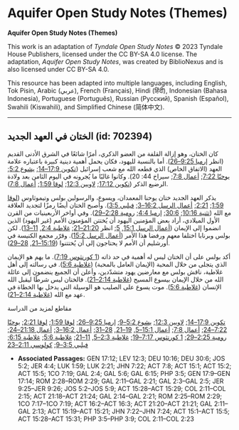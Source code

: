 # Aquifer Open Study Notes (Themes)

**Aquifer Open Study Notes (Themes)**

This work is an adaptation of *Tyndale Open Study Notes* © 2023 Tyndale House Publishers, licensed under the CC BY\-SA 4\.0 license. The adaptation, *Aquifer Open Study Notes*, was created by BiblioNexus and is also licensed under CC BY\-SA 4\.0\.

This resource has been adapted into multiple languages, including English, Tok Pisin, Arabic (عربي), French (Français), Hindi (हिंदी), Indonesian (Bahasa Indonesia), Portuguese (Português), Russian (Русский), Spanish (Español), Swahili (Kiswahili), and Simplified Chinese (简体中文).



--------------------------------

## الختان في العهد الجديد (id: 702394)

كان الختان، وهو إزالة القلفة من العضو الذكري، أمرًا شائعًا في الشرق الأدنى القديم (انظر [إرميا 9:25–26](https://ref.ly/Jer9:25-Jer9:26)). أما بالنسبة لليهود، فكان يحمل أهمية دينية كبيرة باعتباره علامة العهد (الاتفاق الخاص) الذي قطعه الله مع شعب إسرائيل ([تكوين 17:9–14](https://ref.ly/Gen17:9-Gen17:14); [يشوع 5:2](https://ref.ly/Josh5:2); [يوحنّا 7:22](https://ref.ly/John7:22); [أعمال 7:8](https://ref.ly/Acts7:8); سيراخ 44: 20\). وكانوا غالبًا ما يُجرونه في اليوم الثامن بعد ولادة الرضيع الذكر ([تكوين 17:12](https://ref.ly/Gen17:12); [لاويين 12:3](https://ref.ly/Lev12:3); [لوقا 1:59](https://ref.ly/Luke1:59); [أعمال 7:8](https://ref.ly/Acts7:8)).

يذكر العهد الجديد ختان يوحنا المعمدان، ويسوع، والرسولين بولس وتيموثاوس ([لوقا 1:59](https://ref.ly/Luke1:59); [2:21](https://ref.ly/Luke2:21); [أعمال الرسل 16:2–3](https://ref.ly/Acts16:2-Acts16:3); [فيلبي 3:5](https://ref.ly/Phil3:5)). وأصبح الختان أيضًا رمزًا لتجديد العلاقة مع الله ([تثنية 10:16](https://ref.ly/Deut10:16); [30:6](https://ref.ly/Deut30:6); [إرميا 4:4](https://ref.ly/Jer4:4); [رومية 2:28–29](https://ref.ly/Rom2:28-Rom2:29)). وفي أواخر الأربعينيات من القرن الأول الميلادي، أراد بعض المؤمنين اليهود أن يُختتن المؤمنون الأمم (غير اليهود) الذين انضموا إلى الإيمان ([أعمال الرسل 15:1](https://ref.ly/Acts15:1), [5](https://ref.ly/Acts15:5); انظر [21:20–21](https://ref.ly/Acts21:20-Acts21:21); [غلاطية 2:4](https://ref.ly/Gal2:4), [11–13](https://ref.ly/Gal2:11-Gal2:13)). لكن بولس وبرنابا اختلفا معهم ورفضا هذا الأمر ([أعمال الرسل 15:2](https://ref.ly/Acts15:2)). وقرّر مجمع الكنيسة في أورشليم أن الأمم لا يحتاجون إلى أن يُختتنوا ([15:19–21](https://ref.ly/Acts15:19-Acts15:21), [28–29](https://ref.ly/Acts15:28-Acts15:29)).

أكد بولس على أن الختان ليس له أهمية في حد ذاته ([1 كورنثوس 7:19](https://ref.ly/1Cor7:19)). ما يهم هو الإيمان الذي يتجلى من خلال المحبة (الإيمان العامل بالمحبة) ([غلاطية 5:6](https://ref.ly/Gal5:6)). في رسالته إلى أهل غلاطية، ناقش بولس مع معارضين يهود متشدّدين، وأعلن أن الجميع ينضمون إلى عائلة الله من خلال الإيمان بيسوع المسيح ([غلاطية 2:14–21](https://ref.ly/Gal2:14-Gal2:21)). فالختان ليس شرطًا ليقبل الله الإنسان ([غلاطية 5:6](https://ref.ly/Gal5:6)). موت يسوع على الصليب هو الوسيلة التي يدخل بها الخطاة في عهد مع الله ([غلاطية 2:14–21](https://ref.ly/Gal2:14-Gal2:21)).

مقاطع لمزيد من الدراسة

[تكوين 17:9–14](https://ref.ly/Gen17:9-Gen17:14); [لاويين 12:3](https://ref.ly/Lev12:3); [يشوع 5:2–9](https://ref.ly/Josh5:2-Josh5:9); [إرميا 9:25–26](https://ref.ly/Jer9:25-Jer9:26); [لوقا 1:59](https://ref.ly/Luke1:59); [لوقا 2:21](https://ref.ly/Luke2:21); [يوحنّا 7:22–24](https://ref.ly/John7:22-John7:24); [أعمال 7:8](https://ref.ly/Acts7:8); [أعمال 15:1–5](https://ref.ly/Acts15:1-Acts15:5), [19–21](https://ref.ly/Acts15:19-Acts15:21), [28–31](https://ref.ly/Acts15:28-Acts15:31); [أعمال 16:2–3](https://ref.ly/Acts16:2-Acts16:3); [أعمال 21:18–24](https://ref.ly/Acts21:18-Acts21:24); [رومية 2:25–29](https://ref.ly/Rom2:25-Rom2:29); [1 كورنثوس 7:17–19](https://ref.ly/1Cor7:17-1Cor7:19); [غلاطية 2:3–5](https://ref.ly/Gal2:3-Gal2:5), [11–21](https://ref.ly/Gal2:11-Gal2:21); [غلاطية 5:6](https://ref.ly/Gal5:6); [غلاطية 6:15](https://ref.ly/Gal6:15); [فيلبي 3:5–9](https://ref.ly/Phil3:5-Phil3:9); [كولوسي 2:11–23](https://ref.ly/Col2:11-Col2:23)

* **Associated Passages:** GEN 17:12; LEV 12:3; DEU 10:16; DEU 30:6; JOS 5:2; JER 4:4; LUK 1:59; LUK 2:21; JHN 7:22; ACT 7:8; ACT 15:1; ACT 15:2; ACT 15:5; 1CO 7:19; GAL 2:4; GAL 5:6; GAL 6:15; PHP 3:5; GEN 17:9–GEN 17:14; ROM 2:28–ROM 2:29; GAL 2:11–GAL 2:21; GAL 2:3–GAL 2:5; JER 9:25–JER 9:26; JOS 5:2–JOS 5:9; ACT 15:28–ACT 15:29; COL 2:11–COL 2:15; ACT 21:18–ACT 21:24; GAL 2:14–GAL 2:21; ROM 2:25–ROM 2:29; 1CO 7:17–1CO 7:19; ACT 16:2–ACT 16:3; ACT 21:20–ACT 21:21; GAL 2:11–GAL 2:13; ACT 15:19–ACT 15:21; JHN 7:22–JHN 7:24; ACT 15:1–ACT 15:5; ACT 15:28–ACT 15:31; PHP 3:5–PHP 3:9; COL 2:11–COL 2:23

